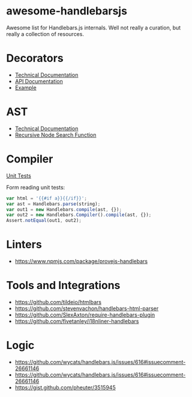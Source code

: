 # awesome-handlebarsjs
Awesome list for Handlebars.js internals. Well not really a curation, but really a collection of resources.

# Decorators
- [Technical Documentation](https://github.com/wycats/handlebars.js/blob/master/docs/decorators-api.md)
- [API Documentation](https://handlebarsjs.com/reference.html)
- [Example](https://github.com/wycats/handlebars.js/blob/master/lib/handlebars/decorators/inline.js)

# AST
- [Technical Documentation](https://github.com/wycats/handlebars.js/blob/master/docs/compiler-api.md)
- [Recursive Node Search Function](https://github.com/SlexAxton/require-handlebars-plugin/blob/master/hbs.js#L224)

# Compiler
[Unit Tests](https://github.com/wycats/handlebars.js/blob/master/spec/compiler.js)

Form reading unit tests:
```js
var html = '{{#if a}}{{/if}}';
var ast = Handlebars.parse(string);
var out1 = new Handlebars.compile(ast, {});
var out2 = new Handlebars.Compiler().compile(ast, {});
Assert.notEqual(out1, out2);
```

# Linters
- https://www.npmjs.com/package/provejs-handlebars

# Tools and Integrations
- https://github.com/tildeio/htmlbars
- https://github.com/stevenvachon/handlebars-html-parser
- https://github.com/SlexAxton/require-handlebars-plugin
- https://github.com/fivetanley/i18nliner-handlebars

# Logic
- https://github.com/wycats/handlebars.js/issues/616#issuecomment-26661146
- https://github.com/wycats/handlebars.js/issues/616#issuecomment-26661146
- https://gist.github.com/pheuter/3515945
